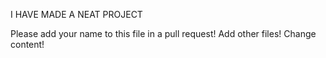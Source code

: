 I HAVE MADE A NEAT PROJECT

Please add your name to this file in a pull request! Add other files! Change content!

